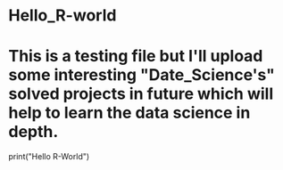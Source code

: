 # Hello_R-world
# This is a testing file but I'll upload some interesting "Date_Science's" solved projects in future which will help to learn the data science in depth.
print("Hello R-World")
